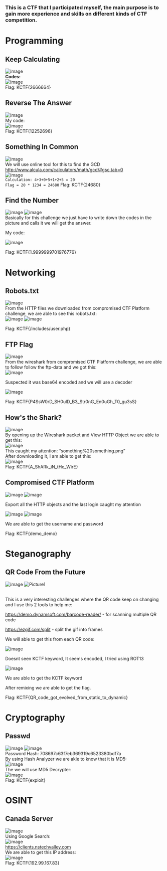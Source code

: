 ### This is a CTF that I participated myself, the main purpose is to gain more experience and skills on different kinds of CTF competition.
# Programming
## Keep Calculating
![image](https://user-images.githubusercontent.com/83162708/152657529-95e54b42-d2c4-4ef5-8fe9-fdd58642ce56.png)
</br> 
<b>Codes:</b>
</br>
![image](https://user-images.githubusercontent.com/83162708/152657552-8a020af4-ea79-4938-963f-8b752a55a560.png)
</br>
Flag: KCTF{2666664}

## Reverse The Answer
![image](https://user-images.githubusercontent.com/83162708/152658004-c19baa91-4866-4f69-9294-56fcf4ce45d0.png)
</br> My code: </br>
![image](https://user-images.githubusercontent.com/83162708/152658021-9c1cb03f-b368-4643-bda2-4215259cba53.png)
</br>
Flag: KCTF{12252696}

## Something In Common
![image](https://user-images.githubusercontent.com/83162708/152658034-d6dd228b-7dc6-41f6-ba94-c1aeec3763e7.png)
</br>
We will use online tool for this to find the GCD </br>
http://www.alcula.com/calculators/math/gcd/#gsc.tab=0 </br>
![image](https://user-images.githubusercontent.com/83162708/152658041-8db185f0-b12c-4b53-a392-f72c59fb0b3c.png)
</br>
`Calculation:
4+3+0+5+1+2+5 = 20` </br>
`Flag = 20 * 1234 = 24680`
Flag: KCTF{24680}


## Find the Number
![image](https://user-images.githubusercontent.com/83162708/152658132-9e881d63-e805-4b7b-9c2b-06e630cbe77c.png)
![image](https://user-images.githubusercontent.com/83162708/152658148-3267195a-91c8-4990-843c-3c63e91ae196.png)
</br>
Basically for this challenge we just have to write down the codes in the picture and calls it we will get the answer.

My code:

![image](https://user-images.githubusercontent.com/83162708/152658177-813ed7fc-f020-4634-bbb7-061299c5a8ce.png)

Flag: KCTF{1.9999999701976776}

# Networking
## Robots.txt
![image](https://user-images.githubusercontent.com/83162708/152658293-9747b414-6f09-4cf9-b3ec-6bc390fa8c0a.png) </br>
From the HTTP files we downloaded from compromised CTF Platform challenge, we are able to see this robots.txt:</br>
![image](https://user-images.githubusercontent.com/83162708/152658299-03014b84-92ae-4fda-a626-72ffad9f1c8b.png)
![image](https://user-images.githubusercontent.com/83162708/152658301-9dc0c80e-b771-4c16-81a7-375ed7aadf39.png)

Flag: KCTF{/includes/user.php}

## FTP Flag
![image](https://user-images.githubusercontent.com/83162708/152658409-2024cb08-7afe-4bed-be80-35d3eb45482f.png)</br>
From the wireshark from compromised CTF Platform challenge, we are able to follow follow the ftp-data and we got this:</br>
![image](https://user-images.githubusercontent.com/83162708/152658462-0844e4e1-294d-4229-b2d1-d72f5a58dc0f.png)

Suspected it was base64 encoded and we will use a decoder

![image](https://user-images.githubusercontent.com/83162708/152658523-10308281-554c-49ab-9641-82ecdd17ba32.png)

Flag: KCTF{P4SsW0rD_SH0ulD_B3_Str0nG_En0uGh_T0_gu3sS}


## How's the Shark?
![image](https://user-images.githubusercontent.com/83162708/152657949-bdcdc46d-3fc5-42c3-834e-c488b7d90416.png)
</br>
By opening up the Wireshark packet and View HTTP Object we are able to get this:
</br>
![image](https://user-images.githubusercontent.com/83162708/152657968-c0832cad-6fce-445f-8d42-a13d31eed9d2.png)
</br>
This caught my attention: “something%20something.png” </br>
After downloading it, I am able to get this:</br>
![image](https://user-images.githubusercontent.com/83162708/152657998-ad53275d-afcc-48f6-a920-96b3f42f8ec4.png)
</br>
Flag: KCTF{A_ShARk_iN_tHe_WirE}

## Compromised CTF Platform
![image](https://user-images.githubusercontent.com/83162708/152658211-65eb79bf-0a57-4f57-89ee-e06135de6129.png)
![image](https://user-images.githubusercontent.com/83162708/152658217-2fc49933-a745-41ef-8d79-bd31de49bee3.png)


Export all the HTTP objects and the last login caught my attention

![image](https://user-images.githubusercontent.com/83162708/152658242-95956ccb-eeed-492a-8b6c-a4ca25e94990.png)
![image](https://user-images.githubusercontent.com/83162708/152658250-de44ee0e-0ead-4078-9c17-f88d596c5b72.png)

We are able to get the username and password

Flag: KCTF{demo_demo}

# Steganography
## QR Code From the Future
![image](https://user-images.githubusercontent.com/83162708/152658541-13fc72f2-cc21-4616-94d0-ac2a449a77c8.png)
![Picture1](https://user-images.githubusercontent.com/83162708/152658787-3fbca828-ccd7-4e27-800e-8cce36a010e4.gif)

</br>
This is a very interesting challenges where the QR code keep on changing and I use this 2 tools to help me:

https://demo.dynamsoft.com/barcode-reader/ - for scanning multiple QR code

https://ezgif.com/split - split the gif into frames

We will able to get this from each QR code:

![image](https://user-images.githubusercontent.com/83162708/152658585-dd010943-26e5-4a45-a2d5-1307878e1b12.png)


Doesnt seen KCTF keyword, It seems encoded, I tried using ROT13

![image](https://user-images.githubusercontent.com/83162708/152658615-957cee9a-9d6a-4fb3-a6c7-58f380df606d.png)

We are able to get the KCTF keyword

After remixing we are able to get the flag.

Flag: KCTF{QR_code_got_evolved_from_static_to_dynamic}

# Cryptography
## Passwd
![image](https://user-images.githubusercontent.com/83162708/152657795-eadf4d84-a09e-4cf1-882d-46dbd3b692fd.png)
![image](https://user-images.githubusercontent.com/83162708/152657801-db682084-69d7-476c-988c-d552aada556b.png)
</br>
Password Hash: 708697c63f7eb369319c6523380bdf7a
</br>
By using Hash Analyzer we are akle to know that it is MD5:</br>
![image](https://user-images.githubusercontent.com/83162708/152657840-1ffe4f21-b9bb-4262-affc-8b98dcb36736.png)
</br>
The we will use MD5 Decrypter:
</br>
![image](https://user-images.githubusercontent.com/83162708/152657867-04a549f0-4b89-4034-ba5c-e1bccba5e262.png)
</br>
Flag: KCTF{exploit}

# OSINT
## Canada Server
![image](https://user-images.githubusercontent.com/83162708/152657896-1bc3b6d3-cbf3-40e0-b67b-62fdd895d575.png)
</br>
Using Google Search:
</br>
![image](https://user-images.githubusercontent.com/83162708/152657913-ab4b1f26-8226-4e11-9f0d-d0af56ca1fe9.png)
</br>
https://clients.nstechvalley.com
</br>
We are able to get this IP address: </br>
![image](https://user-images.githubusercontent.com/83162708/152657918-e576bd21-24c5-496e-842d-8f0d819de86f.png)
</br>
Flag: KCTF{192.99.167.83}

